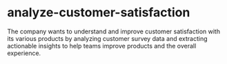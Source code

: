 # analyze-customer-satisfaction
The company wants to understand and improve customer satisfaction with its various products by analyzing customer survey data and extracting actionable insights to help teams improve products and the overall experience.
